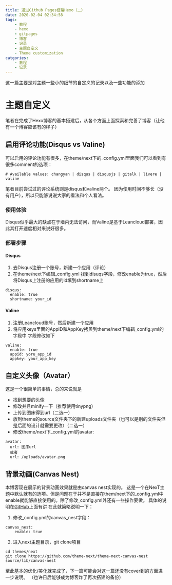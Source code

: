```yaml
---
title: 通过Github Pages搭建Hexo（二）
date: 2020-02-04 02:34:58
tags:
	- 教程
	- hexo
	- gitpages
	- 博客
	- 记录
	- 主题自定义
	- Theme customization
catgories:
	- 教程
	- 记录
---
```

这一篇主要是对主题一些小的细节的自定义的记录以及一些功能的添加
<!-- more -->
# 主题自定义
笔者在完成了Hexo博客的基本搭建后，从各个方面上面探索和完善了博客（让他有一个博客应该有的样子）
## 启用评论功能(Disqus vs Valine)
可以启用的评论功能有很多，在theme/next下的<span id="inline-green">_config.yml</span>里面我们可以看到有很多comment的选项：
```
# Available values: changyan | disqus | disqusjs | gitalk | livere | valine
```
笔者目前尝试过的评论系统则是disqus和valine两个。
因为使用时间不够长（没有用户），所以只能够说说大家的看法和个人看法。
### 使用体验
Disqus似乎最大的缺点在于墙内无法访问，而Valine是基于Leancloud部署，因此其打开速度相对来说好很多。
### 部署步骤
#### Disqus
1. 去Disqus注册一个账号，新建一个应用（评论）
2. 在theme/next下编辑<span id="inline-green">_config.yml</span>
   找到disuqs字段，修改enable为true，然后将Disqus上注册的应用的id填到shortname上
```
disqus:
  enable: true
  shortname: your_id
```
#### Valine
1. 注册Leancloud账号，然后新建一个应用
2. 将应用keys里面的AppID和AppKey拷贝到theme/next下编辑<span id="inline-green">_config.yml</span>的字段中
   字段修改如下
```
valine:
  enable: true
  appid: yoru_app_id
  appkey: your_app_key
```

## 自定义头像（Avatar）
这是一个很简单的事情，总的来说就是
- 找到想要的头像
- 修改并且minify一下（推荐使用tinypng）
- 上传到图床得到url（二选一）
- 放到theme的source文件夹下的新建uploads文件夹（也可以是别的文件夹但是后面的设计就需要更改）（二选一）
- 修改theme/next下<span id="inline-green">_config.yml</span>的avatar:
```
avatar:
  url: 图床url 
  或者
  url: /uploads/avatar.png
```
## 背景动画(Canvas Nest)
本博客现在展示的背景动画效果就是由canvas nest实现的。
这是一个在NexT主题中默认就有的选项。但是问题在于并不是直接在them/next下的<span id="inline-green">_config.yml</span>中enable就能够直接使用的。除了修改<span id="inline-green">_config.yml</span>外还有一些操作要做。
具体的说明在[GitHub](https://github.com/theme-next/theme-next-canvas-nest)上面有讲
在此就简略说明一下：
1. 修改<span id="inline-green">_config.yml</span>的canvas_nest字段：
```
canvas_nest:
	enable: true
```
2. 进入next主题目录，git clone项目
```
cd themes/next
git clone https://github.com/theme-next/theme-next-canvas-nest source/lib/canvas-nest
```

至此基本的优化/美化就完成了，下一篇可能会对这一篇还没有cover到的方面进一步说明。
（也许日后能够成为博客炸了再次搭建的备份）